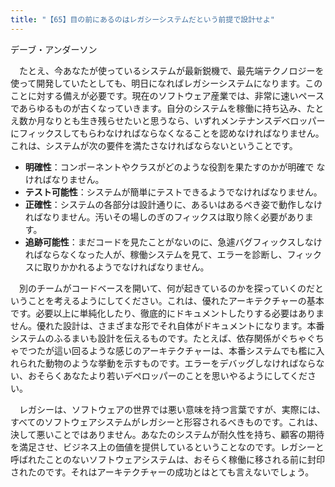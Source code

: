 ```yaml
---
title: "【65】目の前にあるのはレガシーシステムだという前提で設計せよ"
---
```



デーブ・アンダーソン


　たとえ、今あなたが使っているシステムが最新鋭機で、最先端テクノロジーを使って開発していたとしても、明日になればレガシーシステムになります。このことに対する備えが必要です。現在のソフトウェア産業では、非常に速いペースであらゆるものが古くなっていきます。自分のシステムを稼働に持ち込み、たとえ数か月なりとも生き残らせたいと思うなら、いずれメンテナンスデベロッパーにフィックスしてもらわなければならなくなることを認めなければなりません。これは、システムが次の要件を満たさなければならないということです。

  - **明確性**：コンポーネントやクラスがどのような役割を果たすのかが明確で なければなりません。
  - **テスト可能性**：システムが簡単にテストできるようでなければなりません。
  - **正確性**：システムの各部分は設計通りに、あるいはあるべき姿で動作しなければなりません。汚いその場しのぎのフィックスは取り除く必要があります。
  - **追跡可能性**：まだコードを見たことがないのに、急遽バグフィックスしなければならなくなった人が、稼働システムを見て、エラーを診断し、フィックスに取りかかれるようでなければなりません。

　別のチームがコードベースを開いて、何が起きているのかを探っていくのだということを考えるようにしてください。これは、優れたアーキテクチャーの基本です。必要以上に単純化したり、徹底的にドキュメントしたりする必要はありません。優れた設計は、さまざまな形でそれ自体がドキュメントになります。本番システムのふるまいも設計を伝えるものです。たとえば、依存関係がぐちゃぐちゃでつたが這い回るような感じのアーキテクチャーは、本番システムでも檻に入れられた動物のような挙動を示すものです。エラーをデバッグしなければならない、おそらくあなたより若いデペロッパーのことを思いやるようにしてください。

　レガシーは、ソフトウェアの世界では悪い意味を持つ言葉ですが、実際には、すべてのソフトウェアシステムがレガシーと形容されるべきものです。これは、決して悪いことではありません。あなたのシステムが耐久性を持ち、顧客の期待を満足させ、ビジネス上の価値を提供しているということなのです。レガシーと呼ばれたことのないソフトウェアシステムは、おそらく稼働に移される前に封印されたのです。それはアーキテクチャーの成功とはとても言えないでしょう。
